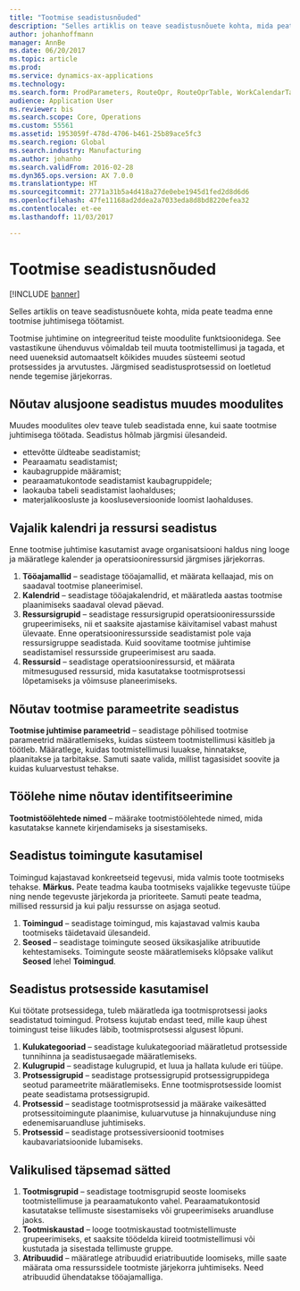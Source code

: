 ```yaml
---
title: "Tootmise seadistusnõuded"
description: "Selles artiklis on teave seadistusnõuete kohta, mida peate teadma enne tootmise juhtimisega töötamist."
author: johanhoffmann
manager: AnnBe
ms.date: 06/20/2017
ms.topic: article
ms.prod: 
ms.service: dynamics-ax-applications
ms.technology: 
ms.search.form: ProdParameters, RouteOpr, RouteOprTable, WorkCalendarTable, WorkTimeTable, WrkCtrTable
audience: Application User
ms.reviewer: bis
ms.search.scope: Core, Operations
ms.custom: 55561
ms.assetid: 1953059f-478d-4706-b461-25b89ace5fc3
ms.search.region: Global
ms.search.industry: Manufacturing
ms.author: johanho
ms.search.validFrom: 2016-02-28
ms.dyn365.ops.version: AX 7.0.0
ms.translationtype: HT
ms.sourcegitcommit: 2771a31b5a4d418a27de0ebe1945d1fed2d8d6d6
ms.openlocfilehash: 47fe11168ad2ddea2a7033eda8d8bd8220efea32
ms.contentlocale: et-ee
ms.lasthandoff: 11/03/2017

---
```


# <a name="production-setup-requirements"></a>Tootmise seadistusnõuded

[!INCLUDE [banner](../includes/banner.md)]

Selles artiklis on teave seadistusnõuete kohta, mida peate teadma enne tootmise juhtimisega töötamist. 

Tootmise juhtimine on integreeritud teiste moodulite funktsioonidega. See vastastikune ühenduvus võimaldab teil muuta tootmistellimusi ja tagada, et need uueneksid automaatselt kõikides muudes süsteemi seotud protsessides ja arvutustes. Järgmised seadistusprotsessid on loetletud nende tegemise järjekorras.

## <a name="required-baseline-setup-in-other-modules"></a>Nõutav alusjoone seadistus muudes moodulites
Muudes moodulites olev teave tuleb seadistada enne, kui saate tootmise juhtimisega töötada. Seadistus hõlmab järgmisi ülesandeid.

-   ettevõtte üldteabe seadistamist;
-   Pearaamatu seadistamist;
-   kaubagruppide määramist;
-   pearaamatukontode seadistamist kaubagruppidele;
-   laokauba tabeli seadistamist laohalduses;
-   materjalikoosluste ja koosluseversioonide loomist laohalduses.

## <a name="required-calendar-and-resource-setup"></a>Vajalik kalendri ja ressursi seadistus
Enne tootmise juhtimise kasutamist avage organisatsiooni haldus ning looge ja määratlege kalender ja operatsiooniressursid järgmises järjekorras.

1.  **Tööajamallid** – seadistage tööajamallid, et määrata kellaajad, mis on saadaval tootmise planeerimisel.
2.  **Kalendrid** – seadistage tööajakalendrid, et määratleda aastas tootmise plaanimiseks saadaval olevad päevad.
3.  **Ressursigrupid** – seadistage ressursigrupid operatsiooniressursside grupeerimiseks, nii et saaksite ajastamise käivitamisel vabast mahust ülevaate. Enne operatsiooniressursside seadistamist pole vaja ressursigruppe seadistada. Kuid soovitame tootmise juhtimise seadistamisel ressursside grupeerimisest aru saada.
4.  **Ressursid** – seadistage operatsiooniressursid, et määrata mitmesugused ressursid, mida kasutatakse tootmisprotsessi lõpetamiseks ja võimsuse planeerimiseks.

## <a name="required-production-parameters-setup"></a>Nõutav tootmise parameetrite seadistus
**Tootmise juhtimise parameetrid** – seadistage põhilised tootmise parameetrid määratlemiseks, kuidas süsteem tootmistellimusi käsitleb ja töötleb. Määratlege, kuidas tootmistellimusi luuakse, hinnatakse, plaanitakse ja tarbitakse. Samuti saate valida, millist tagasisidet soovite ja kuidas kuluarvestust tehakse.

## <a name="required-journal-name-identification"></a>Töölehe nime nõutav identifitseerimine
**Tootmistöölehtede nimed** – määrake tootmistöölehtede nimed, mida kasutatakse kannete kirjendamiseks ja sisestamiseks.

## <a name="setup-if-you-use-operations"></a>Seadistus toimingute kasutamisel
Toimingud kajastavad konkreetseid tegevusi, mida valmis toote tootmiseks tehakse. **Märkus.** Peate teadma kauba tootmiseks vajalikke tegevuste tüüpe ning nende tegevuste järjekorda ja prioriteete. Samuti peate teadma, millised ressursid ja kui palju ressursse on asjaga seotud.

1.  **Toimingud** – seadistage toimingud, mis kajastavad valmis kauba tootmiseks täidetavaid ülesandeid.
2.  **Seosed** – seadistage toimingute seosed üksikasjalike atribuutide kehtestamiseks. Toimingute seoste määratlemiseks klõpsake valikut **Seosed** lehel **Toimingud**.

## <a name="setup-if-you-use-routes"></a>Seadistus protsesside kasutamisel
Kui töötate protsessidega, tuleb määratleda iga tootmisprotsessi jaoks seadistatud toimingud. Protsess kujutab endast teed, mille kaup ühest toimingust teise liikudes läbib, tootmisprotsessi algusest lõpuni.

1.  **Kulukategooriad** – seadistage kulukategooriad määratletud protsesside tunnihinna ja seadistusaegade määratlemiseks.
2.  **Kulugrupid** – seadistage kulugrupid, et luua ja hallata kulude eri tüüpe.
3.  **Protsessigrupid** – seadistage protsessigrupid protsessigruppidega seotud parameetrite määratlemiseks. Enne tootmisprotsesside loomist peate seadistama protsessigrupid.
4.  **Protsessid** – seadistage tootmisprotsessid ja määrake vaikesätted protsessitoimingute plaanimise, kuluarvutuse ja hinnakujunduse ning edenemisaruandluse juhtimiseks.
5.  **Protsessid** – seadistage protsessiversioonid tootmises kaubavariatsioonide lubamiseks.

## <a name="optional-advanced-settings"></a>Valikulised täpsemad sätted
1.  **Tootmisgrupid** – seadistage tootmisgrupid seoste loomiseks tootmistellimuse ja pearaamatukonto vahel. Pearaamatukontosid kasutatakse tellimuste sisestamiseks või grupeerimiseks aruandluse jaoks.
2.  **Tootmiskaustad** – looge tootmiskaustad tootmistellimuste grupeerimiseks, et saaksite töödelda kiireid tootmistellimusi või kustutada ja sisestada tellimuste gruppe.
3.  **Atribuudid** – määratlege atribuudid eriatribuutide loomiseks, mille saate määrata oma ressurssidele tootmiste järjekorra juhtimiseks. Need atribuudid ühendatakse tööajamalliga.





